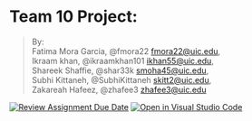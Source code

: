 # Team 10 Project:

>By:
<br>Fatima Mora Garcia, @fmora22 fmora22@uic.edu,
<br>Ikraam khan, @ikraamkhan101 ikhan55@uic.edu,
<br>Shareek Shaffie, @shar33k smoha45@uic.edu,
<br>Subhi Kittaneh, @SubhiKittaneh skitt2@uic.edu,
<br>Zakareah Hafeez, @zhafee3 zhafee3@uic.edu



[![Review Assignment Due Date](https://classroom.github.com/assets/deadline-readme-button-22041afd0340ce965d47ae6ef1cefeee28c7c493a6346c4f15d667ab976d596c.svg)](https://classroom.github.com/a/QOtgW9iu)
[![Open in Visual Studio Code](https://classroom.github.com/assets/open-in-vscode-2e0aaae1b6195c2367325f4f02e2d04e9abb55f0b24a779b69b11b9e10269abc.svg)](https://classroom.github.com/online_ide?assignment_repo_id=16408132&assignment_repo_type=AssignmentRepo)
